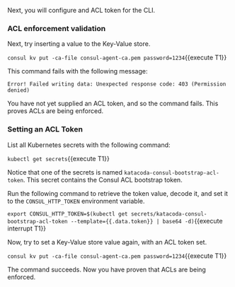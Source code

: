 Next, you will configure and ACL token for the CLI.

### ACL enforcement validation

Next, try inserting a value to the Key-Value store.

`consul kv put -ca-file consul-agent-ca.pem password=1234`{{execute T1}}

This command fails with the following message:

`Error! Failed writing data: Unexpected response code: 403 (Permission denied)`

You have not yet supplied an ACL token, and so the command fails.
This proves ACLs are being enforced.

### Setting an ACL Token

List all Kubernetes secrets with the following command:

`kubectl get secrets`{{execute T1}}

Notice that one of the secrets is named `katacoda-consul-bootstrap-acl-token`. This
secret contains the Consul ACL bootstrap token.

Run the following command to retrieve the token value, decode it, and set it to the `CONSUL_HTTP_TOKEN`
environment variable.

`export CONSUL_HTTP_TOKEN=$(kubectl get secrets/katacoda-consul-bootstrap-acl-token --template={{.data.token}} | base64 -d)`{{execute interrupt T1}}

Now, try to set a Key-Value store value again, with an ACL token set.

`consul kv put -ca-file consul-agent-ca.pem password=1234`{{execute T1}}

The command succeeds. Now you have proven that ACLs are being enforced.

